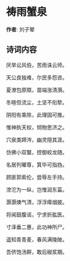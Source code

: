 # 祷雨蟹泉

**作者**: 刘子翚

## 诗词内容

厌旱讼风伯，苦雨诛云师。

天公良独难，尔民多怨咨。

夏潦包原隰，苗端涨清漪。

冬暄但流尘，土坚不衔犂。

阴阳有乘除，此理固可推。

惟神执天权，悯物思济之。

穴泉类蹄涔，幽灵隠其涯。

仿佛小双螯，控御蛟龙随。

名居列曜尊，箕毕可指㧑。

顾匪郭索伦，尝辱左手持。

滂沱为一纵，岂惟润东菑。

灏灏燠气清，浮浮瘴烟披。

将闻鼓腹谣，宁求折肱医。

寸泽垂二惠，此功神所尸。

遥知青青麦，春风满陵陂。

吾侪饱汤餠，敢后椒浆期。

